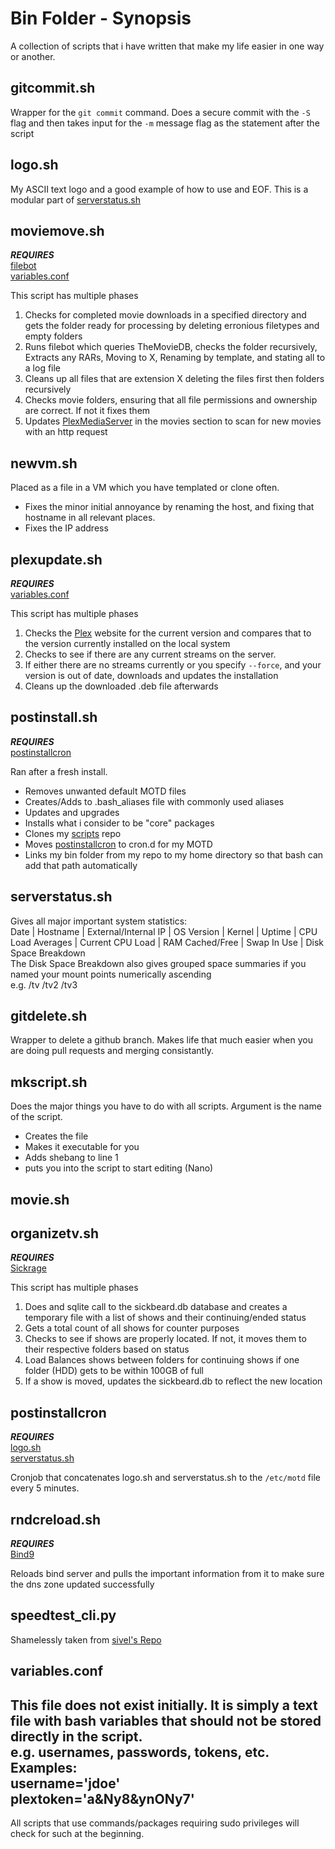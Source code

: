 # Bin Folder - Synopsis
A collection of scripts that i have written that make my life easier in one way or another.
## gitcommit.sh
Wrapper for the `git commit` command. Does a secure commit with the `-S` flag and then takes input for the `-m` message flag as the statement after the script

## logo.sh
My ASCII text logo and a good example of how to use and EOF. This is a modular part of [serverstatus.sh](#serverstatussh)

## moviemove.sh
*__REQUIRES__*  
[filebot](https://www.filebot.net)  
[variables.conf](#variablesconf)

This script has multiple phases

1. Checks for completed movie downloads in a specified directory and gets the folder ready for processing by deleting erronious filetypes and empty folders
2. Runs filebot which queries TheMovieDB, checks the folder recursively, Extracts any RARs, Moving to X, Renaming by template, and stating all to a log file
3. Cleans up all files that are extension X deleting the files first then folders recursively
4. Checks movie folders, ensuring that all file permissions and ownership are correct. If not it fixes them
5. Updates [PlexMediaServer](https://www.plex.tv/) in the movies section to scan for new movies with an http request

## newvm.sh
Placed as a file in a VM which you have templated or clone often.
* Fixes the minor initial annoyance by renaming the host, and fixing that hostname in all relevant places.
* Fixes the IP address

## plexupdate.sh
*__REQUIRES__*  
[variables.conf](#variablesconf)

This script has multiple phases

1. Checks the [Plex](https://plex.tv) website for the current version and compares that to the version currently installed on the local system
2. Checks to see if there are any current streams on the server.
3. If either there are no streams currently or you specify `--force`, and your version is out of date, downloads and updates the installation
4. Cleans up the downloaded .deb file afterwards

## postinstall.sh
*__REQUIRES__*  
[postinstallcron](#postinstallcron)

Ran after a fresh install.

* Removes unwanted default MOTD files
* Creates/Adds to .bash_aliases file with commonly used aliases
* Updates and upgrades
* Installs what i consider to be "core" packages
* Clones my [scripts](https://github.com/DirtyCajunRice/scripts) repo
* Moves [postinstallcron](#postinstallcron) to cron.d for my MOTD
* Links my bin folder from my repo to my home directory so that bash can add that path automatically

## serverstatus.sh
Gives all major important system statistics:  
Date | Hostname | External/Internal IP | OS Version | Kernel | Uptime | CPU Load Averages | Current CPU Load | RAM Cached/Free | Swap In Use | Disk Space Breakdown  
The Disk Space Breakdown also gives grouped space summaries if you named your mount points numerically ascending  
e.g. /tv /tv2 /tv3 

## gitdelete.sh
Wrapper to delete a github branch. Makes life that much easier when you are doing pull requests and merging consistantly.

## mkscript.sh
Does the major things you have to do with all scripts. Argument is the name of the script.
* Creates the file
* Makes it executable for you
* Adds shebang to line 1
* puts you into the script to start editing (Nano)
## movie.sh

## organizetv.sh
*__REQUIRES__*  
[Sickrage](https://sickrage.github.io)

This script has multiple phases

1. Does and sqlite call to the sickbeard.db database and creates a temporary file with a list of shows and their continuing/ended status
2. Gets a total count of all shows for counter purposes
3. Checks to see if shows are properly located. If not, it moves them to their respective folders based on status
4. Load Balances shows between folders for continuing shows if one folder (HDD) gets to be within 100GB of full
5. If a show is moved, updates the sickbeard.db to reflect the new location

## postinstallcron
*__REQUIRES__*  
[logo.sh](#logosh)  
[serverstatus.sh](#serverstatussh)

Cronjob that concatenates logo.sh and serverstatus.sh to the `/etc/motd` file every 5 minutes.

## rndcreload.sh
*__REQUIRES__*  
[Bind9](http://packages.ubuntu.com/xenial/bind9)

Reloads bind server and pulls the important information from it to make sure the dns zone updated successfully

## speedtest_cli.py
Shamelessly taken from [sivel's Repo](https://github.com/sivel/speedtest-cli)

## variables.conf
This file does not exist initially. It is simply a text file with bash variables that should not be stored directly in the script.  
e.g. usernames, passwords, tokens, etc. Examples:  
username='jdoe'  
plextoken='a&Ny8&ynONy7'
---
All scripts that use commands/packages requiring sudo privileges will check for such at the beginning.
